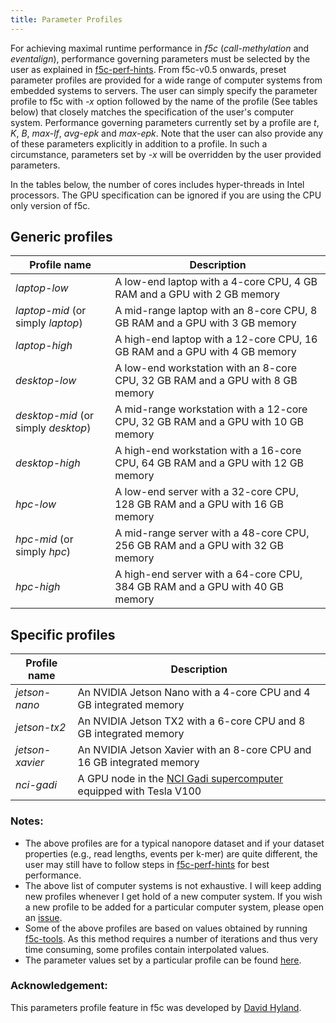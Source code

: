 ```yaml
---
title: Parameter Profiles
---
```


For achieving maximal runtime performance in *f5c* (*call-methylation* and *eventalign*), performance governing parameters must be selected by the user as explained in [f5c-perf-hints](https://hasindu2008.github.io/f5c/docs/f5c-perf-hints). From f5c-v0.5 onwards, preset parameter profiles are provided for a wide range of computer systems from embedded systems to servers. The user can simply specify the parameter profile to f5c with *-x* option followed by the name of the profile (See tables below) that closely matches the specification of the user's computer system.  Performance governing parameters currently set by a profile are *t*, *K*, *B*, *max-lf*, *avg-epk* and *max-epk*. Note that the user can also provide any of these parameters explicitly in addition to a profile. In such a circumstance, parameters set by *-x* will be overridden by the user provided parameters.

In the tables below, the number of cores includes hyper-threads in Intel processors. The GPU specification can be ignored if you are using the CPU only version of f5c.

## Generic profiles

| Profile name                       | Description                                                                  |
|------------------------------------|------------------------------------------------------------------------------|
| *laptop-low*                       | A low-end laptop with a 4-core CPU, 4 GB RAM and a GPU with 2 GB memory      |
| *laptop-mid* (or simply *laptop*)  | A mid-range laptop with an 8-core CPU, 8 GB RAM and a GPU with 3 GB memory    |
| *laptop-high*                      | A high-end laptop with a 12-core CPU, 16 GB RAM and a GPU with 4 GB memory   |
| *desktop-low*                      | A low-end workstation with an 8-core CPU, 32 GB RAM and a GPU with 8 GB memory      |
| *desktop-mid* (or simply *desktop*)| A mid-range workstation with a 12-core CPU, 32 GB RAM and a GPU with 10 GB memory    |
| *desktop-high*                     | A high-end workstation with a 16-core CPU, 64 GB RAM and a GPU with 12 GB memory   |
| *hpc-low*                      | A low-end server with a 32-core CPU, 128 GB RAM and a GPU with 16 GB memory      |
| *hpc-mid* (or simply *hpc*)| A mid-range server with a 48-core CPU, 256 GB RAM and a GPU with 32 GB memory    |
| *hpc-high*                     | A high-end server with a 64-core CPU, 384 GB RAM and a GPU with 40 GB memory   |

## Specific profiles

| Profile name                       | Description                                                                  |
|------------------------------------|------------------------------------------------------------------------------|
| *jetson-nano*                       | An NVIDIA Jetson Nano with a 4-core CPU and 4 GB integrated memory      |
| *jetson-tx2*                      | An NVIDIA Jetson TX2 with a 6-core CPU and 8 GB integrated memory    |
| *jetson-xavier*                      | An NVIDIA Jetson Xavier with an 8-core CPU and 16 GB integrated memory  |
| *nci-gadi*                      | A GPU node in the [NCI Gadi supercomputer](https://nci.org.au/our-systems/hpc-systems) equipped with Tesla V100      |



### Notes:
- The above profiles are for a typical nanopore dataset and if your dataset properties (e.g., read lengths, events per k-mer) are quite different, the user may still have to follow steps in [f5c-perf-hints](https://hasindu2008.github.io/f5c/docs/f5c-perf-hints) for best performance.
- The above list of computer systems is not exhaustive. I will keep adding new profiles whenever I get hold of a new computer system. If you wish a new profile to be added for a particular computer system, please open an [issue](https://github.com/hasindu2008/f5c/issues).
- Some of the above profiles are based on values obtained by running [f5c-tools](https://github.com/dkhyland/f5c-tools). As this method requires a number of iterations and thus very time consuming, some profiles contain interpolated values.
- The parameter values set by a particular profile can be found [here](). 

### Acknowledgement:
This parameters profile feature in f5c was developed by [David Hyland](https://github.com/dkhyland).
